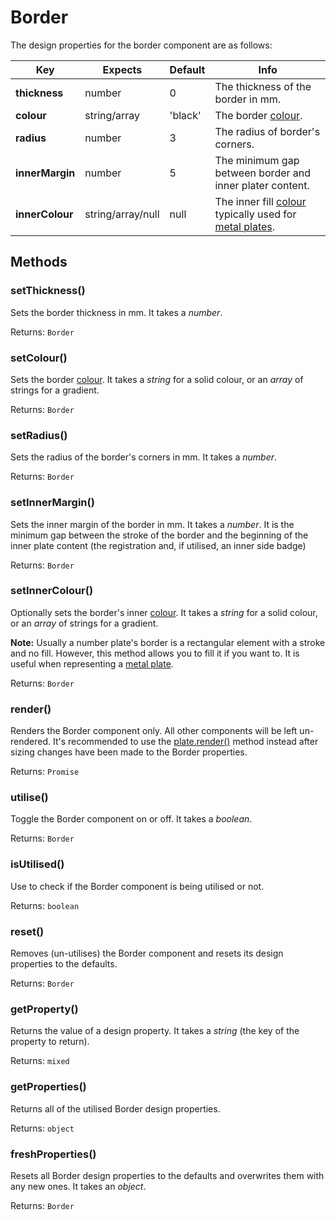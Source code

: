 # Border

The design properties for the border component are as follows:

| Key | Expects | Default | Info |
| --- | --- | --- | --- |
| **thickness** | number | 0 | The thickness of the border in mm. |
| **colour** | string/array | 'black' | The border [colour](other/colour.md). |
| **radius** | number | 3 | The radius of border's corners. |
| **innerMargin** | number | 5 | The minimum gap between border and inner plater content. |
| **innerColour** | string/array/null | null | The inner fill [colour](other/colour.md) typically used for [metal plates](/examples/oblongs.md#metal-oblong). |

## Methods <!-- {docsify-ignore} -->

### setThickness()

Sets the border thickness in mm. It takes a *number*.

Returns: `Border`

### setColour()

Sets the border [colour](other/colour.md). It takes a *string* for a solid colour, or an *array* of strings for a gradient.

Returns: `Border`

### setRadius()

Sets the radius of the border's corners in mm. It takes a *number*.

Returns: `Border`

### setInnerMargin()

Sets the inner margin of the border in mm. It takes a *number*. It is the minimum gap between the stroke of the border and the beginning of the inner plate content (the registration and, if utilised, an inner side badge)

Returns: `Border`

### setInnerColour()

Optionally sets the border's inner [colour](other/colour.md). It takes a *string* for a solid colour, or an *array* of strings for a gradient.

**Note:** Usually a number plate's border is a rectangular element with a stroke and no fill. However, this method allows you to fill it if you want to. It is useful when representing a [metal plate](/examples/oblongs.md#metal-oblong).

Returns: `Border`

### render()

Renders the Border component only. All other components will be left un-rendered. It's recommended to use the [plate.render()](rendering) method instead after sizing changes have been made to the Border properties.

Returns: `Promise`

### utilise()

Toggle the Border component on or off. It takes a *boolean*.

Returns: `Border`

### isUtilised()

Use to check if the Border component is being utilised or not.

Returns: `boolean`

### reset()

Removes (un-utilises) the Border component and resets its design properties to the defaults.

Returns: `Border`

### getProperty()

Returns the value of a design property. It takes a *string* (the key of the property to return).

Returns: `mixed`

### getProperties()

Returns all of the utilised Border design properties.

Returns: `object`

### freshProperties()

Resets all Border design properties to the defaults and overwrites them with any new ones. It takes an *object*.

Returns: `Border`